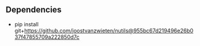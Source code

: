 Dependencies
------------

* pip install git+https://github.com/joostvanzwieten/nutils@955bc67d219496e26b037f47855709a222850d7c
